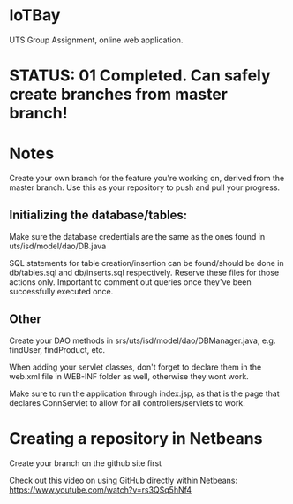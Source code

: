# IoTBay
UTS Group Assignment, online web application.

# STATUS: 01 Completed. Can safely create branches from master branch!

# Notes

Create your own branch for the feature you're working on, derived from the master branch. Use this as your repository to push and pull your progress.

## Initializing the database/tables:

Make sure the database credentials are the same as the ones found in uts/isd/model/dao/DB.java

SQL statements for table creation/insertion can be found/should be done in db/tables.sql and db/inserts.sql respectively. Reserve these files for those actions only. Important to comment out queries once they've been successfully executed once.

## Other

Create your DAO methods in srs/uts/isd/model/dao/DBManager.java, e.g. findUser, findProduct, etc.

When adding your servlet classes, don't forget to declare them in the web.xml file in WEB-INF folder as well, otherwise they wont work.

Make sure to run the application through index.jsp, as that is the page that declares ConnServlet to allow for all controllers/servlets to work.

# Creating a repository in Netbeans

Create your branch on the github site first

Check out this video on using GitHub directly within Netbeans: 
https://www.youtube.com/watch?v=rs3QSq5hNf4
